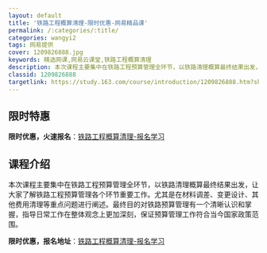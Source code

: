 ```yaml
---
layout: default
title: '铁路工程概算清理-限时优惠-网易精品课'
permalink: /:categories/:title/
categories: wangyi2
tags: 网易提供
cover: 1209826888.jpg
keywords: 精选网课,网易云课堂,铁路工程概算清理
description: 本次课程主要集中在铁路工程预算管理全环节，以铁路清理概算最终结果出发，让大家了解铁路工程预算管理各个环节重要工作。尤其是
classid: 1209826888
targetlink: https://study.163.com/course/introduction/1209826888.htm?share=1&shareId=1025206652&utm_campaign=share&utm_medium=iphoneShare&utm_source=&utm_u=1025206652
---
```


## 限时特惠

**限时优惠，火速报名**：[铁路工程概算清理-报名学习](https://study.163.com/course/introduction/1209826888.htm?share=1&shareId=1025206652&utm_campaign=share&utm_medium=iphoneShare&utm_source=&utm_u=1025206652)

## 课程介绍

本次课程主要集中在铁路工程预算管理全环节，以铁路清理概算最终结果出发，让大家了解铁路工程预算管理各个环节重要工作。尤其是在材料调差、变更设计、其他费用清理等重点问题进行阐述。最终目的对铁路预算管理有一个清晰认识和掌握，指导日常工作在整体观念上更加深刻，保证预算管理工作符合当今国家政策范围。

**限时优惠，报名地址**：[铁路工程概算清理-报名学习](https://study.163.com/course/introduction/1209826888.htm?share=1&shareId=1025206652&utm_campaign=share&utm_medium=iphoneShare&utm_source=&utm_u=1025206652)

